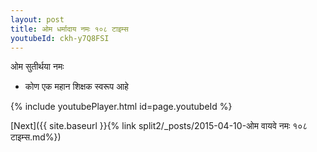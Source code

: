 ```yaml
---
layout: post
title: ओम धर्मादाय नमः १०८ टाइम्स
youtubeId: ckh-y7Q8FSI
---
```

 
 
 ओम सुतीर्थया नमः  
 
 -  कोण एक महान शिक्षक स्वरूप आहे 
 
  
 
  
 
 
 
 
 
 


{% include youtubePlayer.html id=page.youtubeId %}
 
[Next]({{ site.baseurl }}{% link  split2/_posts/2015-04-10-ओम वायवे नमः १०८ टाइम्स.md%})
 
